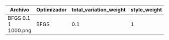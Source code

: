 | Archivo | Optimizador | total_variation_weight | style_weight | content_weight | 
| --- | --- | --- | --- | --- | 
| BFGS 0.1 1 1000.png | BFGS | 0.1 | 1 | 1000 | 
